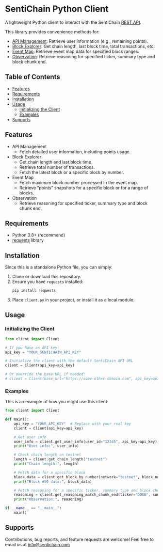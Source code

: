 # SentiChain Python Client

A lightweight Python client to interact with the SentiChain [REST API](https://api.sentichain.com).

This library provides convenience methods for:

- [API Management](https://sentichain.com/app?tab=APIManagement): Retrieve user information (e.g., remaining points).
- [Block Explorer](https://sentichain.com/app?tab=BlockExplorer): Get chain length, last block time, total transactions, etc.
- [Event Map](https://sentichain.com/app?tab=EventMap): Retrieve event map data for specified block ranges.
- [Observation](https://sentichain.com/app?tab=Observation): Retrieve reasoning for specified ticker, summary type and block chunk end.

## Table of Contents

- [Features](#features)
- [Requirements](#requirements)
- [Installation](#installation)
- [Usage](#usage)
  - [Initializing the Client](#initializing-the-client)
  - [Examples](#examples)
- [Supports](#supports)

## Features

- API Management
  - Fetch detailed user information, including points usage.
- Block Explorer
  - Get chain length and last block time.
  - Retrieve total number of transactions.
  - Fetch the latest block or a specific block by number.
- Event Map
  - Fetch maximum block number processed in the event map.
  - Retrieve “points” snapshots for a specific block or for a range of blocks.
- Observation
  - Retrieve reasoning for specified ticker, summary type and block chunk end.

## Requirements

- Python 3.8+ (recommend)
- [requests](https://pypi.org/project/requests/) library

## Installation

Since this is a standalone Python file, you can simply:
1. Clone or download this repository.
2. Ensure you have `requests` installed:
   ```bash
   pip install requests
   ```
3. Place `client.py` in your project, or install it as a local module.

## Usage

### Initializing the Client

```python
from client import Client

# If you have an API key:
api_key = "YOUR_SENTICHAIN_API_KEY"

# Initialize the client with the default SentiChain API URL
client = Client(api_key=api_key)

# Or override the base URL if needed:
# client = Client(base_url="https://some-other-domain.com", api_key=api_key)
```

### Examples

This is an example of how you might use this client:

```python
from client import Client

def main():
    api_key = "YOUR_API_KEY"  # Replace with your real key
    client = Client(api_key=api_key)

    # Get user info
    user_info = client.get_user_info(user_id="12345", api_key=api_key)
    print("User info:", user_info)

    # Check chain length on testnet
    length = client.get_chain_length("testnet")
    print("Chain length:", length)

    # Fetch data for a specific block
    block_data = client.get_block_by_number(network="testnet", block_number=50)
    print("Block #50 data:", block_data)

    # Fetch reasoning for a specific ticker, summary type and block chunk end
    reasoning = client.get_reasoning_match_chunk_end(ticker="DOGE", summary_type="observation_public", user_chunk_end=200)
    print("Observation:", reasoning)

if __name__ == "__main__":
    main()
```

## Supports

Contributions, bug reports, and feature requests are welcome! Feel free to email us at info@sentichain.com